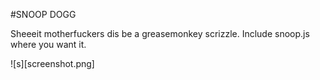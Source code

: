 #SNOOP DOGG


Sheeeit motherfuckers dis be a greasemonkey scrizzle. Include snoop.js where you want it.


![s][screenshot.png]
